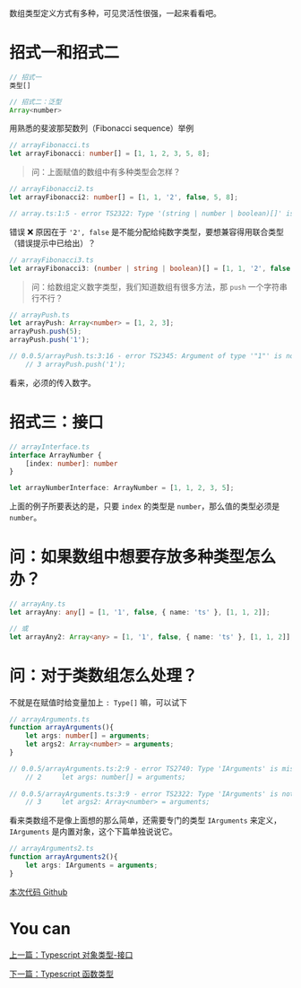 数组类型定义方式有多种，可见灵活性很强，一起来看看吧。

# 招式一和招式二

```javascript
// 招式一
类型[]

// 招式二：泛型
Array<number>
```

用熟悉的斐波那契数列（Fibonacci sequence）举例

```typescript
// arrayFibonacci.ts
let arrayFibonacci: number[] = [1, 1, 2, 3, 5, 8];
```

> 问：上面赋值的数组中有多种类型会怎样？

```typescript
// arrayFibonacci2.ts
let arrayFibonacci2: number[] = [1, 1, '2', false, 5, 8];

// array.ts:1:5 - error TS2322: Type '(string | number | boolean)[]' is not assignable to type 'number'.
```

错误 ❌ 原因在于 `'2', false` 是不能分配给纯数字类型，要想兼容得用联合类型（错误提示中已给出）？

```typescript
// arrayFibonacci3.ts
let arrayFibonacci3: (number | string | boolean)[] = [1, 1, '2', false, 5, 8];
```

> 问：给数组定义数字类型，我们知道数组有很多方法，那 `push` 一个字符串行不行？
 
```typescript
// arrayPush.ts
let arrayPush: Array<number> = [1, 2, 3];
arrayPush.push(5);
arrayPush.push('1');

// 0.0.5/arrayPush.ts:3:16 - error TS2345: Argument of type '"1"' is not assignable to parameter of type 'number'.
    // 3 arrayPush.push('1');
```

看来，必须的传入数字。


# 招式三：接口

```typescript
// arrayInterface.ts
interface ArrayNumber {
    [index: number]: number
}

let arrayNumberInterface: ArrayNumber = [1, 1, 2, 3, 5];
```
上面的例子所要表达的是，只要 `index` 的类型是 `number`，那么值的类型必须是 `number`。

# 问：如果数组中想要存放多种类型怎么办？

```typescript
// arrayAny.ts
let arrayAny: any[] = [1, '1', false, { name: 'ts' }, [1, 1, 2]];

// 或
let arrayAny2: Array<any> = [1, '1', false, { name: 'ts' }, [1, 1, 2]];
```

# 问：对于类数组怎么处理？

不就是在赋值时给变量加上 `: Type[]` 嘛，可以试下

```typescript
// arrayArguments.ts
function arrayArguments(){
    let args: number[] = arguments;
    let args2: Array<number> = arguments;
}

// 0.0.5/arrayArguments.ts:2:9 - error TS2740: Type 'IArguments' is missing the following properties from type 'number[]': pop, push, concat, join, and 24 more.
    // 2     let args: number[] = arguments;
          
// 0.0.5/arrayArguments.ts:3:9 - error TS2322: Type 'IArguments' is not assignable to type 'number[]'.
    // 3     let args2: Array<number> = arguments;
```

看来类数组不是像上面想的那么简单，还需要专门的类型 `IArguments` 来定义，`IArguments` 是内置对象，这个下篇单独说说它。

```typescript
// arrayArguments2.ts
function arrayArguments2(){
    let args: IArguments = arguments;
}
```
 
[本次代码 Github](https://github.com/ruizhengyun/typescript-note/tree/feature_v0.0.5_20190623/notes/0.0.5)

# You can

[上一篇：Typescript 对象类型-接口](./object_interfaces.md)

[下一篇：Typescript 函数类型](./function.md)
